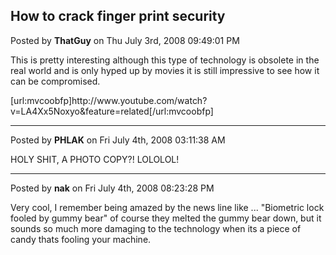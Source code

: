 ## How to crack finger print security
Posted by **ThatGuy** on Thu July 3rd, 2008 09:49:01 PM

This is pretty interesting although this type of technology is obsolete in the real world and is only hyped up by movies it is still impressive to see how it can be compromised.

[url:mvcoobfp]http&#58;//www&#46;youtube&#46;com/watch?v=LA4Xx5Noxyo&amp;feature=related[/url:mvcoobfp]

--------------------------------------------------------------------------------

Posted by **PHLAK** on Fri July 4th, 2008 03:11:38 AM

HOLY SHIT, A PHOTO COPY?!  LOLOLOL!

--------------------------------------------------------------------------------

Posted by **nak** on Fri July 4th, 2008 08:23:28 PM

Very cool, I remember being amazed by the news line like ... &quot;Biometric lock fooled by gummy bear&quot;  of course they melted the gummy bear down, but it sounds so much more damaging to the technology when its a piece of candy thats fooling your machine.
